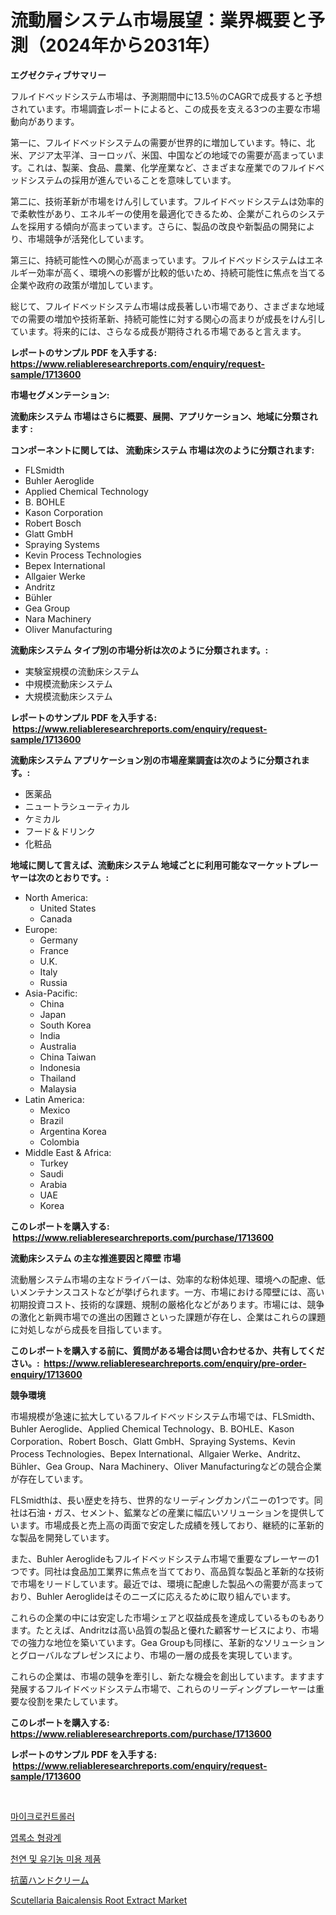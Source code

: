 <p><h1>流動層システム市場展望：業界概要と予測（2024年から2031年）</h1></p><p><strong>エグゼクティブサマリー</strong></p>
<p><p>フルイドベッドシステム市場は、予測期間中に13.5％のCAGRで成長すると予想されています。市場調査レポートによると、この成長を支える3つの主要な市場動向があります。</p><p>第一に、フルイドベッドシステムの需要が世界的に増加しています。特に、北米、アジア太平洋、ヨーロッパ、米国、中国などの地域での需要が高まっています。これは、製薬、食品、農業、化学産業など、さまざまな産業でのフルイドベッドシステムの採用が進んでいることを意味しています。</p><p>第二に、技術革新が市場をけん引しています。フルイドベッドシステムは効率的で柔軟性があり、エネルギーの使用を最適化できるため、企業がこれらのシステムを採用する傾向が高まっています。さらに、製品の改良や新製品の開発により、市場競争が活発化しています。</p><p>第三に、持続可能性への関心が高まっています。フルイドベッドシステムはエネルギー効率が高く、環境への影響が比較的低いため、持続可能性に焦点を当てる企業や政府の政策が増加しています。</p><p>総じて、フルイドベッドシステム市場は成長著しい市場であり、さまざまな地域での需要の増加や技術革新、持続可能性に対する関心の高まりが成長をけん引しています。将来的には、さらなる成長が期待される市場であると言えます。</p></p>
<p><strong>レポートのサンプル PDF を入手する: <a href="https://www.reliableresearchreports.com/enquiry/request-sample/1713600">https://www.reliableresearchreports.com/enquiry/request-sample/1713600</a></strong></p>
<p><strong>市場セグメンテーション:</strong></p>
<p><strong> 流動床システム 市場はさらに概要、展開、アプリケーション、地域に分類されます :</strong></p>
<p><strong>コンポーネントに関しては、 流動床システム 市場は次のように分類されます: &nbsp;</strong></p>
<p><ul><li>FLSmidth</li><li>Buhler Aeroglide</li><li>Applied Chemical Technology</li><li>B. BOHLE</li><li>Kason Corporation</li><li>Robert Bosch</li><li>Glatt GmbH</li><li>Spraying Systems</li><li>Kevin Process Technologies</li><li>Bepex International</li><li>Allgaier Werke</li><li>Andritz</li><li>Bühler</li><li>Gea Group</li><li>Nara Machinery</li><li>Oliver Manufacturing</li></ul></p>
<p><strong> 流動床システム タイプ別の市場分析は次のように分類されます。:</strong></p>
<p><ul><li>実験室規模の流動床システム</li><li>中規模流動床システム</li><li>大規模流動床システム</li></ul></p>
<p><strong>レポートのサンプル PDF を入手する: &nbsp;<a href="https://www.reliableresearchreports.com/enquiry/request-sample/1713600">https://www.reliableresearchreports.com/enquiry/request-sample/1713600</a></strong></p>
<p><strong> 流動床システム アプリケーション別の市場産業調査は次のように分類されます。:</strong></p>
<p><ul><li>医薬品</li><li>ニュートラシューティカル</li><li>ケミカル</li><li>フード＆ドリンク</li><li>化粧品</li></ul></p>
<p><strong>地域に関して言えば、流動床システム 地域ごとに利用可能なマーケットプレーヤーは次のとおりです。:</strong></p>
<p><ul>
    <li>
        North America:
        <ul>
            <li>United States</li>
            <li>Canada</li>
        </ul>
    </li>
    <li>
        Europe:
        <ul>
            <li>Germany</li>
            <li>France</li>
            <li>U.K.</li>
            <li>Italy</li>
            <li>Russia</li>
        </ul>
    </li>
    <li>
        Asia-Pacific:
        <ul>
            <li>China</li>
            <li>Japan</li>
            <li>South Korea</li>
            <li>India</li>
            <li>Australia</li>
            <li>China Taiwan</li>
            <li>Indonesia</li>
            <li>Thailand</li>
            <li>Malaysia</li>
        </ul>
    </li>
    <li>
        Latin America:
        <ul>
            <li>Mexico</li>
            <li>Brazil</li>
            <li>Argentina Korea</li>
            <li>Colombia</li>
        </ul>
    </li>
    <li>
        Middle East & Africa:
        <ul>
            <li>Turkey</li>
            <li>Saudi</li>
            <li>Arabia</li>
            <li>UAE</li>
            <li>Korea</li>
        </ul>
    </li>
    </ul></p>
<p><strong>このレポートを購入する: &nbsp;<a href="https://www.reliableresearchreports.com/purchase/1713600">https://www.reliableresearchreports.com/purchase/1713600</a></strong></p>
<p><strong>流動床システム の主な推進要因と障壁 市場</strong></p>
<p><p>流動層システム市場の主なドライバーは、効率的な粉体処理、環境への配慮、低いメンテナンスコストなどが挙げられます。一方、市場における障壁には、高い初期投資コスト、技術的な課題、規制の厳格化などがあります。市場には、競争の激化と新興市場での進出の困難さといった課題が存在し、企業はこれらの課題に対処しながら成長を目指しています。</p></p>
<p><strong>このレポートを購入する前に、質問がある場合は問い合わせるか、共有してください。:&nbsp; <a href="https://www.reliableresearchreports.com/enquiry/pre-order-enquiry/1713600">https://www.reliableresearchreports.com/enquiry/pre-order-enquiry/1713600</a></strong></p>
<p><strong>競争環境</strong></p>
<p><p>市場規模が急速に拡大しているフルイドベッドシステム市場では、FLSmidth、Buhler Aeroglide、Applied Chemical Technology、B. BOHLE、Kason Corporation、Robert Bosch、Glatt GmbH、Spraying Systems、Kevin Process Technologies、Bepex International、Allgaier Werke、Andritz、Bühler、Gea Group、Nara Machinery、Oliver Manufacturingなどの競合企業が存在しています。</p><p>FLSmidthは、長い歴史を持ち、世界的なリーディングカンパニーの1つです。同社は石油・ガス、セメント、鉱業などの産業に幅広いソリューションを提供しています。市場成長と売上高の両面で安定した成績を残しており、継続的に革新的な製品を開発しています。</p><p>また、Buhler Aeroglideもフルイドベッドシステム市場で重要なプレーヤーの1つです。同社は食品加工業界に焦点を当てており、高品質な製品と革新的な技術で市場をリードしています。最近では、環境に配慮した製品への需要が高まっており、Buhler Aeroglideはそのニーズに応えるために取り組んでいます。</p><p>これらの企業の中には安定した市場シェアと収益成長を達成しているものもあります。たとえば、Andritzは高い品質の製品と優れた顧客サービスにより、市場での強力な地位を築いています。Gea Groupも同様に、革新的なソリューションとグローバルなプレゼンスにより、市場の一層の成長を実現しています。</p><p>これらの企業は、市場の競争を牽引し、新たな機会を創出しています。ますます発展するフルイドベッドシステム市場で、これらのリーディングプレーヤーは重要な役割を果たしています。</p></p>
<p><strong>このレポートを購入する: &nbsp; <a href="https://www.reliableresearchreports.com/purchase/1713600">https://www.reliableresearchreports.com/purchase/1713600</a></strong></p>
<p><strong>レポートのサンプル PDF を入手する: &nbsp;<a href="https://www.reliableresearchreports.com/enquiry/request-sample/1713600">https://www.reliableresearchreports.com/enquiry/request-sample/1713600</a></strong><strong></strong></p>
<p>&nbsp;</p>
<p><p><a href="https://medium.com/@conradkirrlin76575/%EB%A7%88%EC%9D%B4%ED%81%AC%EB%A1%9C%EC%BB%A8%ED%8A%B8%EB%A1%A4%EB%9F%AC-%EC%8B%9C%EC%9E%A5-%EC%A1%B0%EC%82%AC-%EB%B3%B4%EA%B3%A0%EC%84%9C-2024%EB%85%84%EB%B6%80%ED%84%B0-2031%EB%85%84%EA%B9%8C%EC%A7%80%EC%9D%98-%EC%97%AD%EC%82%AC%EC%99%80-%EC%98%88%EC%B8%A1-b1aae8d29be4">마이크로컨트롤러</a></p><p><a href="https://medium.com/@carmellalang1/2024%EB%85%84%EB%B6%80%ED%84%B0-2031%EB%85%84%EA%B9%8C%EC%A7%80-%EC%98%88%EC%83%81%EB%90%9C-%EA%B8%B0%EA%B0%84-%EB%8F%99%EC%95%88%EC%9D%98-%EC%97%BD%EB%A1%9D%EC%86%8C-%ED%98%95%EA%B4%91%EA%B3%84-%EB%B6%84%EC%84%9D-%EB%B0%8F-%EC%8B%9C%EC%9E%A5-%EA%B7%9C%EB%AA%A8%EC%97%90-%EB%8C%80%ED%95%9C-%EC%98%88%EC%B8%A1%EC%9E%85%EB%8B%88%EB%8B%A4-b5ebe3602cef">엽록소 형광계</a></p><p><a href="https://github.com/vsnao330707/Market-Research-Report-List-1/blob/main/1926378193793.md">천연 및 유기농 미용 제품</a></p><p><a href="https://medium.com/@arimuller2009/%E6%8A%97%E8%8F%8C%E3%83%8F%E3%83%B3%E3%83%89%E3%82%AF%E3%83%AA%E3%83%BC%E3%83%A0%E5%B8%82%E5%A0%B4-%E5%B8%82%E5%A0%B4cagr-%E5%B8%82%E5%A0%B4%E5%8B%95%E5%90%91-%E6%88%90%E9%95%B7%E6%88%A6%E7%95%A5%E3%81%AB%E9%96%A2%E3%81%99%E3%82%8B%E6%B4%9E%E5%AF%9F-b0d59d318a11">抗菌ハンドクリーム</a></p><p><a href="https://github.com/vimar16th/Market-Research-Report-List-3/blob/main/scutellaria-baicalensis-root-extract-market.md">Scutellaria Baicalensis Root Extract Market</a></p></p>
